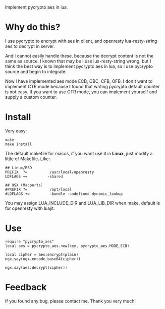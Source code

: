 Implement pycrypto aes in lua.

# Why do this?

I use pycrypto to encrypt with aes in client, and openresty lua-resty-string aes to decrypt in server.

And I cannot easily handle these, because the decrypt content is not the same as source.
I known that may be I use lua-resty-string wrong, but I think the best way is to implement pycrypto aes in lua,
so I use pycrypto source and begin to integrate.

Now I have implemented aes mode ECB, CBC, CFB, OFB. I don't want to implement CTR mode because I found that writing pycrypto default counter is not easy. If you want to use CTR mode, you can implement yourself and supply a custom counter.

# Install

Very easy:

```
make
make install
```

The default makefile for macos, if you want use it in **Linux**, just modify a little of Makefile. Like:

```
## Linux/BSD
PREFIX  ?=          /usr/local/openresty
LDFLAGS +=         -shared

## OSX (Macports)
#PREFIX ?=          /opt/local
#LDFLAGS +=         -bundle -undefined dynamic_lookup
```

You may assign LUA_INCLUDE_DIR and LUA_LIB_DIR when make, default is for openresty with luajit.

# Use

    require "pycrypto_aes"
    local aes = pycrypto_aes.new(key, pycrypto_aes.MODE_ECB)

    local cipher = aes:encrypt(plain)
    ngx.say(ngx.encode_base64(cipher))

    ngx.say(aes:decrypt(cipher))

# Feedback

If you found any bug, please contact me. Thank you very much!
